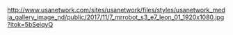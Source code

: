 http://www.usanetwork.com/sites/usanetwork/files/styles/usanetwork_media_gallery_image_nd/public/2017/11/7_mrrobot_s3_e7_leon_01_1920x1080.jpg?itok=5bSeiqyQ
